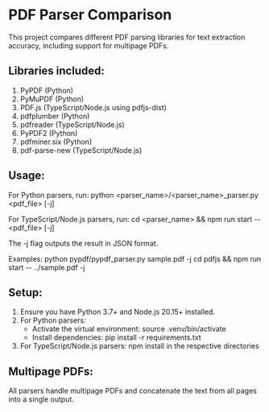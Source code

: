 # PDF Parser Comparison

This project compares different PDF parsing libraries for text extraction accuracy, including support for multipage PDFs.

## Libraries included:
1. PyPDF (Python)
2. PyMuPDF (Python)
3. PDF.js (TypeScript/Node.js using pdfjs-dist)
4. pdfplumber (Python)
5. pdfreader (TypeScript/Node.js)
6. PyPDF2 (Python)
7. pdfminer.six (Python)
8. pdf-parse-new (TypeScript/Node.js)

## Usage:
For Python parsers, run:
python <parser_name>/<parser_name>_parser.py <pdf_file> [-j]

For TypeScript/Node.js parsers, run:
cd <parser_name> && npm run start -- <pdf_file> [-j]

The -j flag outputs the result in JSON format.

Examples:
python pypdf/pypdf_parser.py sample.pdf -j
cd pdfjs && npm run start -- ../sample.pdf -j

## Setup:
1. Ensure you have Python 3.7+ and Node.js 20.15+ installed.
2. For Python parsers: 
   - Activate the virtual environment: source .venv/bin/activate
   - Install dependencies: pip install -r requirements.txt
3. For TypeScript/Node.js parsers: npm install in the respective directories

## Multipage PDFs:
All parsers handle multipage PDFs and concatenate the text from all pages into a single output.
